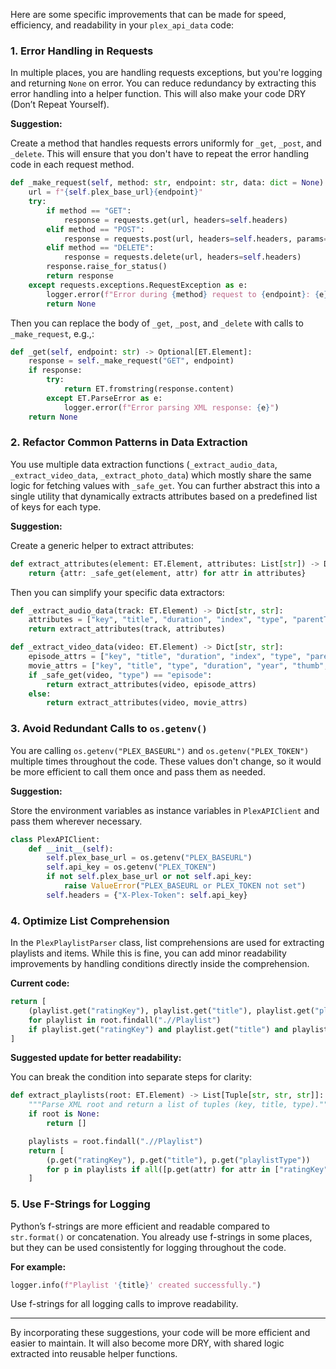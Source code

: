 Here are some specific improvements that can be made for speed, efficiency, and readability in your `plex_api_data` code:

### 1. **Error Handling in Requests**
   In multiple places, you are handling requests exceptions, but you're logging and returning `None` on error. You can reduce redundancy by extracting this error handling into a helper function. This will also make your code DRY (Don’t Repeat Yourself).

   **Suggestion:**

   Create a method that handles requests errors uniformly for `_get`, `_post`, and `_delete`. This will ensure that you don't have to repeat the error handling code in each request method.

   ```python
   def _make_request(self, method: str, endpoint: str, data: dict = None) -> Optional[requests.Response]:
       url = f"{self.plex_base_url}{endpoint}"
       try:
           if method == "GET":
               response = requests.get(url, headers=self.headers)
           elif method == "POST":
               response = requests.post(url, headers=self.headers, params=data)
           elif method == "DELETE":
               response = requests.delete(url, headers=self.headers)
           response.raise_for_status()
           return response
       except requests.exceptions.RequestException as e:
           logger.error(f"Error during {method} request to {endpoint}: {e}")
           return None
   ```

   Then you can replace the body of `_get`, `_post`, and `_delete` with calls to `_make_request`, e.g.,:

   ```python
   def _get(self, endpoint: str) -> Optional[ET.Element]:
       response = self._make_request("GET", endpoint)
       if response:
           try:
               return ET.fromstring(response.content)
           except ET.ParseError as e:
               logger.error(f"Error parsing XML response: {e}")
       return None
   ```

### 2. **Refactor Common Patterns in Data Extraction**
   You use multiple data extraction functions (`_extract_audio_data`, `_extract_video_data`, `_extract_photo_data`) which mostly share the same logic for fetching values with `_safe_get`. You can further abstract this into a single utility that dynamically extracts attributes based on a predefined list of keys for each type.

   **Suggestion:**

   Create a generic helper to extract attributes:

   ```python
   def extract_attributes(element: ET.Element, attributes: List[str]) -> Dict[str, str]:
       return {attr: _safe_get(element, attr) for attr in attributes}
   ```

   Then you can simplify your specific data extractors:

   ```python
   def _extract_audio_data(track: ET.Element) -> Dict[str, str]:
       attributes = ["key", "title", "duration", "index", "type", "parentTitle", "grandparentTitle", "grandparentThumb", "playlistItemID"]
       return extract_attributes(track, attributes)

   def _extract_video_data(video: ET.Element) -> Dict[str, str]:
       episode_attrs = ["key", "title", "duration", "index", "type", "parentTitle", "grandparentTitle", "grandparentThumb", "playlistItemID"]
       movie_attrs = ["key", "title", "type", "duration", "year", "thumb", "playlistItemID"]
       if _safe_get(video, "type") == "episode":
           return extract_attributes(video, episode_attrs)
       else:
           return extract_attributes(video, movie_attrs)
   ```

### 3. **Avoid Redundant Calls to `os.getenv()`**
   You are calling `os.getenv("PLEX_BASEURL")` and `os.getenv("PLEX_TOKEN")` multiple times throughout the code. These values don't change, so it would be more efficient to call them once and pass them as needed.

   **Suggestion:**

   Store the environment variables as instance variables in `PlexAPIClient` and pass them wherever necessary.

   ```python
   class PlexAPIClient:
       def __init__(self):
           self.plex_base_url = os.getenv("PLEX_BASEURL")
           self.api_key = os.getenv("PLEX_TOKEN")
           if not self.plex_base_url or not self.api_key:
               raise ValueError("PLEX_BASEURL or PLEX_TOKEN not set")
           self.headers = {"X-Plex-Token": self.api_key}
   ```

### 4. **Optimize List Comprehension**
   In the `PlexPlaylistParser` class, list comprehensions are used for extracting playlists and items. While this is fine, you can add minor readability improvements by handling conditions directly inside the comprehension.

   **Current code:**

   ```python
   return [
       (playlist.get("ratingKey"), playlist.get("title"), playlist.get("playlistType"))
       for playlist in root.findall(".//Playlist")
       if playlist.get("ratingKey") and playlist.get("title") and playlist.get("playlistType")
   ]
   ```

   **Suggested update for better readability:**

   You can break the condition into separate steps for clarity:

   ```python
   def extract_playlists(root: ET.Element) -> List[Tuple[str, str, str]]:
       """Parse XML root and return a list of tuples (key, title, type)."""
       if root is None:
           return []

       playlists = root.findall(".//Playlist")
       return [
           (p.get("ratingKey"), p.get("title"), p.get("playlistType"))
           for p in playlists if all([p.get(attr) for attr in ["ratingKey", "title", "playlistType"]])
       ]
   ```

### 5. **Use F-Strings for Logging**
   Python’s f-strings are more efficient and readable compared to `str.format()` or concatenation. You already use f-strings in some places, but they can be used consistently for logging throughout the code.

   **For example:**

   ```python
   logger.info(f"Playlist '{title}' created successfully.")
   ```

   Use f-strings for all logging calls to improve readability.

---

By incorporating these suggestions, your code will be more efficient and easier to maintain. It will also become more DRY, with shared logic extracted into reusable helper functions.